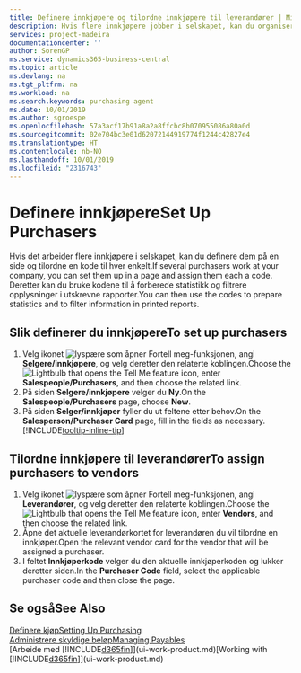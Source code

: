 ```yaml
---
title: Definere innkjøpere og tilordne innkjøpere til leverandører | Microsoft-dokumentasjon
description: Hvis flere innkjøpere jobber i selskapet, kan du organisere dem for statistisk analyse.
services: project-madeira
documentationcenter: ''
author: SorenGP
ms.service: dynamics365-business-central
ms.topic: article
ms.devlang: na
ms.tgt_pltfrm: na
ms.workload: na
ms.search.keywords: purchasing agent
ms.date: 10/01/2019
ms.author: sgroespe
ms.openlocfilehash: 57a3acf17b91a8a2a8ffcbc8b070955086a80a0d
ms.sourcegitcommit: 02e704bc3e01d62072144919774f1244c42827e4
ms.translationtype: HT
ms.contentlocale: nb-NO
ms.lasthandoff: 10/01/2019
ms.locfileid: "2316743"
---
```

# <a name="set-up-purchasers"></a><span data-ttu-id="25ec3-103">Definere innkjøpere</span><span class="sxs-lookup"><span data-stu-id="25ec3-103">Set Up Purchasers</span></span>
<span data-ttu-id="25ec3-104">Hvis det arbeider flere innkjøpere i selskapet, kan du definere dem på en side og tilordne en kode til hver enkelt.</span><span class="sxs-lookup"><span data-stu-id="25ec3-104">If several purchasers work at your company, you can set them up in a page and assign them each a code.</span></span> <span data-ttu-id="25ec3-105">Deretter kan du bruke kodene til å forberede statistikk og filtrere opplysninger i utskrevne rapporter.</span><span class="sxs-lookup"><span data-stu-id="25ec3-105">You can then use the codes to prepare statistics and to filter information in printed reports.</span></span>

## <a name="to-set-up-purchasers"></a><span data-ttu-id="25ec3-106">Slik definerer du innkjøpere</span><span class="sxs-lookup"><span data-stu-id="25ec3-106">To set up purchasers</span></span>
1. <span data-ttu-id="25ec3-107">Velg ikonet ![lyspære som åpner Fortell meg-funksjonen](media/ui-search/search_small.png "Fortell hva du vil gjøre"), angi **Selgere/innkjøpere**, og velg deretter den relaterte koblingen.</span><span class="sxs-lookup"><span data-stu-id="25ec3-107">Choose the ![Lightbulb that opens the Tell Me feature](media/ui-search/search_small.png "Tell me what you want to do") icon, enter **Salespeople/Purchasers**, and then choose the related link.</span></span>
2. <span data-ttu-id="25ec3-108">På siden **Selgere/innkjøpere** velger du **Ny**.</span><span class="sxs-lookup"><span data-stu-id="25ec3-108">On the **Salespeople/Purchasers** page, choose **New**.</span></span>
3. <span data-ttu-id="25ec3-109">På siden **Selger/innkjøper** fyller du ut feltene etter behov.</span><span class="sxs-lookup"><span data-stu-id="25ec3-109">On the **Salesperson/Purchaser Card** page, fill in the fields as necessary.</span></span> [!INCLUDE[tooltip-inline-tip](includes/tooltip-inline-tip_md.md)]

## <a name="to-assign-purchasers-to-vendors"></a><span data-ttu-id="25ec3-110">Tilordne innkjøpere til leverandører</span><span class="sxs-lookup"><span data-stu-id="25ec3-110">To assign purchasers to vendors</span></span>
1. <span data-ttu-id="25ec3-111">Velg ikonet ![lyspære som åpner Fortell meg-funksjonen](media/ui-search/search_small.png "Fortell hva du vil gjøre"), angi **Leverandører**, og velg deretter den relaterte koblingen.</span><span class="sxs-lookup"><span data-stu-id="25ec3-111">Choose the ![Lightbulb that opens the Tell Me feature](media/ui-search/search_small.png "Tell me what you want to do") icon, enter **Vendors**, and then choose the related link.</span></span>
2. <span data-ttu-id="25ec3-112">Åpne det aktuelle leverandørkortet for leverandøren du vil tilordne en innkjøper.</span><span class="sxs-lookup"><span data-stu-id="25ec3-112">Open the relevant vendor card for the vendor that will be assigned a purchaser.</span></span>
3. <span data-ttu-id="25ec3-113">I feltet **Innkjøperkode** velger du den aktuelle innkjøperkoden og lukker deretter siden.</span><span class="sxs-lookup"><span data-stu-id="25ec3-113">In the **Purchaser Code** field, select the applicable purchaser code and then close the page.</span></span>

## <a name="see-also"></a><span data-ttu-id="25ec3-114">Se også</span><span class="sxs-lookup"><span data-stu-id="25ec3-114">See Also</span></span>
[<span data-ttu-id="25ec3-115">Definere kjøp</span><span class="sxs-lookup"><span data-stu-id="25ec3-115">Setting Up Purchasing</span></span>](purchasing-setup-purchasing.md)  
[<span data-ttu-id="25ec3-116">Administrere skyldige beløp</span><span class="sxs-lookup"><span data-stu-id="25ec3-116">Managing Payables</span></span>](payables-manage-payables.md)  
<span data-ttu-id="25ec3-117">[Arbeide med [!INCLUDE[d365fin](includes/d365fin_md.md)]](ui-work-product.md)</span><span class="sxs-lookup"><span data-stu-id="25ec3-117">[Working with [!INCLUDE[d365fin](includes/d365fin_md.md)]](ui-work-product.md)</span></span>
